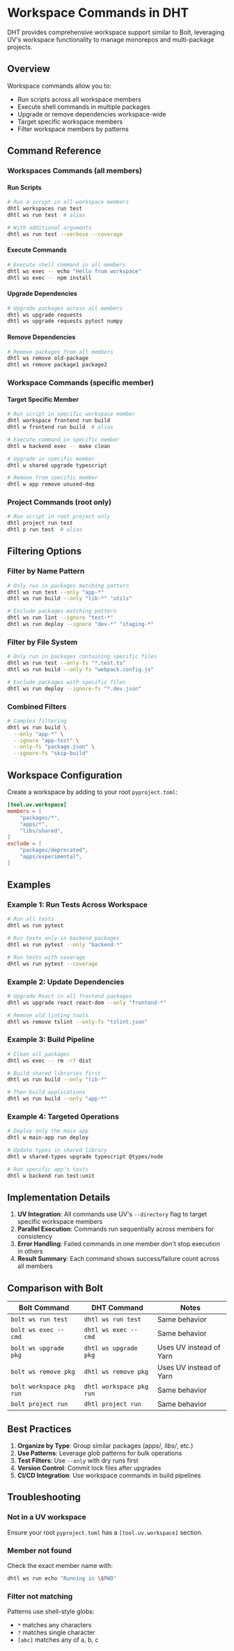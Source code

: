 # Workspace Commands in DHT

DHT provides comprehensive workspace support similar to Bolt, leveraging UV's workspace functionality to manage monorepos and multi-package projects.

## Overview

Workspace commands allow you to:
- Run scripts across all workspace members
- Execute shell commands in multiple packages
- Upgrade or remove dependencies workspace-wide
- Target specific workspace members
- Filter workspace members by patterns

## Command Reference

### Workspaces Commands (all members)

#### Run Scripts
```bash
# Run a script in all workspace members
dhtl workspaces run test
dhtl ws run test  # alias

# With additional arguments
dhtl ws run test --verbose --coverage
```

#### Execute Commands
```bash
# Execute shell command in all members
dhtl ws exec -- echo "Hello from workspace"
dhtl ws exec -- npm install
```

#### Upgrade Dependencies
```bash
# Upgrade packages across all members
dhtl ws upgrade requests
dhtl ws upgrade requests pytest numpy
```

#### Remove Dependencies
```bash
# Remove packages from all members
dhtl ws remove old-package
dhtl ws remove package1 package2
```

### Workspace Commands (specific member)

#### Target Specific Member
```bash
# Run script in specific workspace member
dhtl workspace frontend run build
dhtl w frontend run build  # alias

# Execute command in specific member
dhtl w backend exec -- make clean

# Upgrade in specific member
dhtl w shared upgrade typescript

# Remove from specific member
dhtl w app remove unused-dep
```

### Project Commands (root only)

```bash
# Run script in root project only
dhtl project run test
dhtl p run test  # alias
```

## Filtering Options

### Filter by Name Pattern
```bash
# Only run in packages matching pattern
dhtl ws run test --only "app-*"
dhtl ws run build --only "lib-*" "utils"

# Exclude packages matching pattern
dhtl ws run lint --ignore "test-*"
dhtl ws run deploy --ignore "dev-*" "staging-*"
```

### Filter by File System
```bash
# Only run in packages containing specific files
dhtl ws run test --only-fs "*.test.ts"
dhtl ws run build --only-fs "webpack.config.js"

# Exclude packages with specific files
dhtl ws run deploy --ignore-fs "*.dev.json"
```

### Combined Filters
```bash
# Complex filtering
dhtl ws run build \
  --only "app-*" \
  --ignore "app-test" \
  --only-fs "package.json" \
  --ignore-fs "skip-build"
```

## Workspace Configuration

Create a workspace by adding to your root `pyproject.toml`:

```toml
[tool.uv.workspace]
members = [
    "packages/*",
    "apps/*",
    "libs/shared",
]
exclude = [
    "packages/deprecated",
    "apps/experimental",
]
```

## Examples

### Example 1: Run Tests Across Workspace
```bash
# Run all tests
dhtl ws run pytest

# Run tests only in backend packages
dhtl ws run pytest --only "backend-*"

# Run tests with coverage
dhtl ws run pytest --coverage
```

### Example 2: Update Dependencies
```bash
# Upgrade React in all frontend packages
dhtl ws upgrade react react-dom --only "frontend-*"

# Remove old linting tools
dhtl ws remove tslint --only-fs "tslint.json"
```

### Example 3: Build Pipeline
```bash
# Clean all packages
dhtl ws exec -- rm -rf dist

# Build shared libraries first
dhtl ws run build --only "lib-*"

# Then build applications
dhtl ws run build --only "app-*"
```

### Example 4: Targeted Operations
```bash
# Deploy only the main app
dhtl w main-app run deploy

# Update types in shared library
dhtl w shared-types upgrade typescript @types/node

# Run specific app's tests
dhtl w backend run test:unit
```

## Implementation Details

1. **UV Integration**: All commands use UV's `--directory` flag to target specific workspace members
2. **Parallel Execution**: Commands run sequentially across members for consistency
3. **Error Handling**: Failed commands in one member don't stop execution in others
4. **Result Summary**: Each command shows success/failure count across all members

## Comparison with Bolt

| Bolt Command | DHT Command | Notes |
|--------------|-------------|-------|
| `bolt ws run test` | `dhtl ws run test` | Same behavior |
| `bolt ws exec -- cmd` | `dhtl ws exec -- cmd` | Same behavior |
| `bolt ws upgrade pkg` | `dhtl ws upgrade pkg` | Uses UV instead of Yarn |
| `bolt ws remove pkg` | `dhtl ws remove pkg` | Uses UV instead of Yarn |
| `bolt workspace pkg run` | `dhtl workspace pkg run` | Same behavior |
| `bolt project run` | `dhtl project run` | Same behavior |

## Best Practices

1. **Organize by Type**: Group similar packages (apps/*, libs/*, etc.)
2. **Use Patterns**: Leverage glob patterns for bulk operations
3. **Test Filters**: Use `--only` with dry runs first
4. **Version Control**: Commit lock files after upgrades
5. **CI/CD Integration**: Use workspace commands in build pipelines

## Troubleshooting

### Not in a UV workspace
Ensure your root `pyproject.toml` has a `[tool.uv.workspace]` section.

### Member not found
Check the exact member name with:
```bash
dhtl ws run echo "Running in \$PWD"
```

### Filter not matching
Patterns use shell-style globs:
- `*` matches any characters
- `?` matches single character
- `[abc]` matches any of a, b, c
